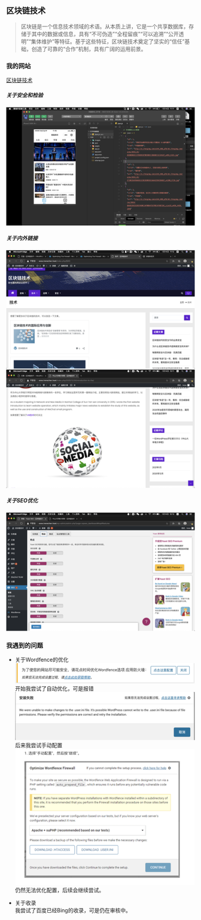 ## 区块链技术
> 区块链是一个信息技术领域的术语。从本质上讲，它是一个共享数据库，存储于其中的数据或信息，具有“不可伪造”“全程留痕”“可以追溯”“公开透明”“集体维护”等特征。基于这些特征，区块链技术奠定了坚实的“信任”基础，创造了可靠的“合作”机制，具有广阔的运用前景。

### 我的网站  
[区块链技术](https://www.irenechen.host/)

##### 关于安全和检验  
![](/image/news.png)

##### 关于内外链接  
![](/image/linkin.png)  
![](/image/linkout.png)

##### 关于SEO优化  
![](/image/SEO.png)

### 我遇到的问题  
* 关于Wordfence的优化  
![](/image/wordfence1.png)  
开始我尝试了自动优化，可是报错  
![](/image/wordfence2.png)  
后来我尝试手动配置   
![](/image/wordfence3.png)  
仍然无法优化配置，后续会继续尝试。

* 关于收录  
我尝试了百度已经Bing的收录，可是仍在审核中。

